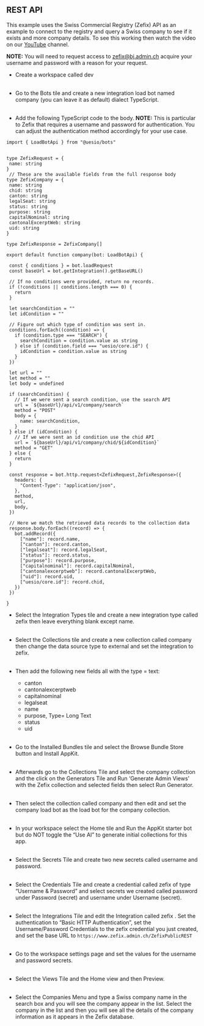 ## REST API

This example uses the Swiss Commercial Registry (Zefix) API as an example to connect to the registry and query a Swiss company to see if it exists and more company details. To see this working then watch the video on our [YouTube](https://youtu.be/l0evKBknlIY) channel.

**NOTE:** You will need to request access to <zefix@bj.admin.ch> acquire your username and password with a reason for your request.

-   Create a workspace called dev<br></br>

-   Go to the Bots tile and create a new integration load bot named company (you can leave it as default) dialect TypeScript.<br></br>

-   Add the following TypeScript code to the body.
    **NOTE:** This is particular to Zefix that requires a username and password for authentication. You can adjust the authentication method accordingly for your use case.

```
import { LoadBotApi } from "@uesio/bots"


type ZefixRequest = {
 name: string
}
 // These are the available fields from the full response body
type ZefixCompany = {
 name: string
 chid: string
 canton: string
 legalSeat: string
 status: string
 purpose: string
 capitalNominal: string
 cantonalExcerptWeb: string
 uid: string
}

type ZefixResponse = ZefixCompany[]

export default function company(bot: LoadBotApi) {

 const { conditions } = bot.loadRequest
 const baseUrl = bot.getIntegration().getBaseURL()

 // If no conditions were provided, return no records.
 if (!conditions || conditions.length === 0) {
   return
 }

 let searchCondition = ""
 let idCondition = ""

 // Figure out which type of condition was sent in.
 conditions.forEach((condition) => {
   if (condition.type === "SEARCH") {
     searchCondition = condition.value as string
   } else if (condition.field === "uesio/core.id") {
     idCondition = condition.value as string
   }
 })

 let url = ""
 let method = ""
 let body = undefined

 if (searchCondition) {
   // If we were sent a search condition, use the search API
   url = `${baseUrl}/api/v1/company/search`
   method = "POST"
   body = {
     name: searchCondition,
   }
 } else if (idCondition) {
   // If we were sent an id condition use the chid API
   url = `${baseUrl}/api/v1/company/chid/${idCondition}`
   method = "GET"
 } else {
   return
 }

 const response = bot.http.request<ZefixRequest,ZefixResponse>({
   headers: {
     "Content-Type": "application/json",
   },
   method,
   url,
   body,
 })

 // Here we match the retrieved data records to the collection data
 response.body.forEach((record) => {
   bot.addRecord({
     ["name"]: record.name,
     ["canton"]: record.canton,
     ["legalseat"]: record.legalSeat,
     ["status"]: record.status,
     ["purpose"]: record.purpose,
     ["capitalnominal"]: record.capitalNominal,
     ["cantonalexcerptweb"]: record.cantonalExcerptWeb,
     ["uid"]: record.uid,
     ["uesio/core.id"]: record.chid,
   })
 })

}
```

-   Select the Integration Types tile and create a new integration type called zefix then leave everything blank except name.<br></br>

-   Select the Collections tile and create a new collection called company then change the data source type to external and set the integration to zefix.<br></br>

-   Then add the following new fields all with the type = text:
    -   canton
    -   cantonalexcerptweb
    -   capitalnominal
    -   legalseat
    -   name
    -   purpose, Type= Long Text
    -   status
    -   uid<br></br>
-   Go to the Installed Bundles tile and select the Browse Bundle Store button and Install AppKit. <br></br>

-   Afterwards go to the Collections Tile and select the company collection and the click on the Generators Tile and Run ‘Generate Admin Views’ with the Zefix collection and selected fields then select Run Generator.<br></br>

-   Then select the collection called company and then edit and set the company load bot as the load bot for the company collection.<br></br>

-   In your workspace select the Home tile and Run the AppKit starter bot but do NOT toggle the “Use AI” to generate initial collections for this app.<br></br>

-   Select the Secrets Tile and create two new secrets called username and password.<br></br>

-   Select the Credentials Tile and create a credential called zefix of type “Username & Password” and select secrets we created called password under Password (secret) and username under Username (secret).<br></br>
-   Select the Integrations Tile and edit the Integration called zefix . Set the authentication to “Basic HTTP Authentication”, set the Username/Password Credentials to the zefix credential you just created, and set the base URL to `https://www.zefix.admin.ch/ZefixPublicREST` <br></br>

-   Go to the workspace settings page and set the values for the username and password secrets.<br></br>

-   Select the Views Tile and the Home view and then Preview.<br></br>

-   Select the Companies Menu and type a Swiss company name in the search box and you will see the company appear in the list. Select the company in the list and then you will see all the details of the company information as it appears in the Zefix database.
